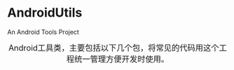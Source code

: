 AndroidUtils
============

An Android Tools Project
<p style="text-align: center;">
	<span style="font-size:18px;">Android工具类，主要包括以下几个包，将常见的代码用这个工程统一管理方便开发时使用。</span>
</p>
<p>
	<img src="http://img.blog.csdn.net/20140615165809875?watermark/2/text/aHR0cDovL2Jsb2cuY3Nkbi5uZXQvZWtldXk=/font/5a6L5L2T/fontsize/400/fill/I0JBQkFCMA==/dissolve/70/gravity/SouthEast" alt="" />
</p>
